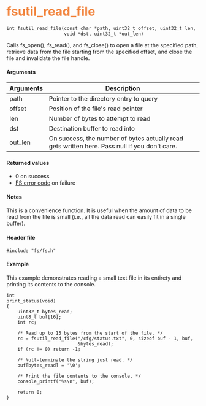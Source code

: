 ## <font color="#F2853F" style="font-size:24pt">fsutil\_read\_file</font>

```no-highlight
int fsutil_read_file(const char *path, uint32_t offset, uint32_t len,
                     void *dst, uint32_t *out_len)
```

Calls fs\_open(), fs\_read(), and fs\_close() to open a file at the specified path, retrieve data from the file starting from the specified offset, and close the file and invalidate the file handle.

#### Arguments

| Arguments | Description |
|-----------|-------------|
| path |  Pointer to the directory entry to query |
| offset |  Position of the file's read pointer |
| len |  Number of bytes to attempt to read |
| dst |  Destination buffer to read into |
| out\_len |  On success, the number of bytes actually read gets written here.  Pass null if you don't care. |

#### Returned values

* 0 on success
* [FS error code](fs_return_codes.md) on failure

#### Notes 

This is a convenience function. It is useful when the amount of data to be read from the file is small (i.e., all the data read can easily fit in a single buffer).

#### Header file

```no-highlight
#include "fs/fs.h"
```

#### Example

This example demonstrates reading a small text file in its entirety and printing its contents to the console.

```no-highlight
int
print_status(void)
{
    uint32_t bytes_read;
    uint8_t buf[16];
    int rc;

    /* Read up to 15 bytes from the start of the file. */
    rc = fsutil_read_file("/cfg/status.txt", 0, sizeof buf - 1, buf,
                          &bytes_read);
    if (rc != 0) return -1;

    /* Null-terminate the string just read. */
    buf[bytes_read] = '\0';

    /* Print the file contents to the console. */
    console_printf("%s\n", buf);

    return 0;
}
```
